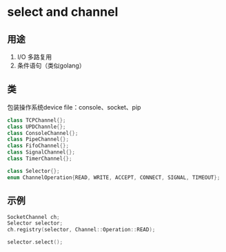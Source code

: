 # select and channel

## 用途

1. I/O 多路复用
2. 条件语句（类似golang）

## 类

包装操作系统device file：console、socket、pip

```c++
class TCPChannel{};
class UPDChannle{};
class ConsoleChannel{};
class PipeChannel{};
class FifoChannel{};
class SignalChannel{};
class TimerChannel{};

class Selector{};
enum ChannelOperation{READ, WRITE, ACCEPT, CONNECT, SIGNAL, TIMEOUT};
```

## 示例

```c++
SocketChannel ch;
Selector selector;
ch.registry(selector, Channel::Operation::READ);

selector.select();
```
